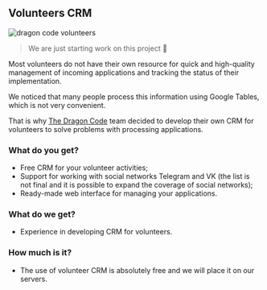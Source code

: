 ## Volunteers CRM

![dragon code volunteers](https://preview.dragon-code.pro/the-dragon-code/volunteers.svg?background=f9322c&invert=1)

> We are just starting work on this project 🙂

Most volunteers do not have their own resource for quick and high-quality management of incoming applications and tracking the status of their implementation.

We noticed that many people process this information using Google Tables, which is not very convenient.

That is why [The Dragon Code](https://github.com/TheDragonCode) team decided to develop their own CRM for volunteers to solve problems with processing applications.

### What do you get?

- Free CRM for your volunteer activities;
- Support for working with social networks Telegram and VK (the list is not final and it is possible to expand the coverage of social networks);
- Ready-made web interface for managing your applications.

### What do we get?

- Experience in developing CRM for volunteers.

### How much is it?

- The use of volunteer CRM is absolutely free and we will place it on our servers.
